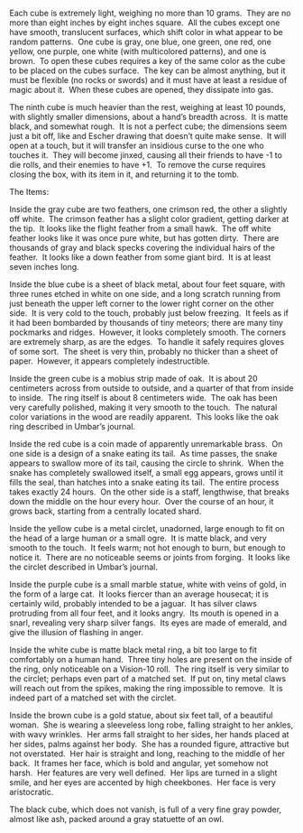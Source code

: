 

Each cube is extremely light, weighing no more than 10 grams.  They are no more than eight inches by eight inches square.  All the cubes except one have smooth, translucent surfaces, which shift color in what appear to be random patterns.  One cube is gray, one blue, one green, one red, one yellow, one purple, one white (with multicolored patterns), and one is brown.  To open these cubes requires a key of the same color as the cube to be placed on the cubes surface.  The key can be almost anything, but it must be flexible (no rocks or swords) and it must have at least a residue of magic about it.  When these cubes are opened, they dissipate into gas.  

The ninth cube is much heavier than the rest, weighing at least 10 pounds, with slightly smaller dimensions, about a hand’s breadth across.  It is matte black, and somewhat rough.  It is not a perfect cube; the dimensions seem just a bit off, like and Escher drawing that doesn’t quite make sense.  It will open at a touch, but it will transfer an insidious curse to the one who touches it.  They will become jinxed, causing all their friends to have -1 to die rolls, and their enemies to have +1.  To remove the curse requires closing the box, with its item in it, and returning it to the tomb. 

The Items: 

Inside the gray cube are two feathers, one crimson red, the other a slightly off white.  The crimson feather has a slight color gradient, getting darker at the tip.  It looks like the flight feather from a small hawk.  The off white feather looks like it was once pure white, but has gotten dirty.  There are thousands of gray and black specks covering the individual hairs of the feather.  It looks like a down feather from some giant bird.  It is at least seven inches long.   

Inside the blue cube is a sheet of black metal, about four feet square, with three runes etched in white on one side, and a long scratch running from just beneath the upper left corner to the lower right corner on the other side.  It is very cold to the touch, probably just below freezing.  It feels as if it had been bombarded by thousands of tiny meteors; there are many tiny pockmarks and ridges.  However, it looks completely smooth. The corners are extremely sharp, as are the edges.  To handle it safely requires gloves of some sort.  The sheet is very thin, probably no thicker than a sheet of paper.  However, it appears completely indestructible.     

Inside the green cube is a mobius strip made of oak.  It is about 20 centimeters across from outside to outside, and a quarter of that from inside to inside.  The ring itself is about 8 centimeters wide.  The oak has been very carefully polished, making it very smooth to the touch.  The natural color variations in the wood are readily apparent.  This looks like the oak ring described in Umbar’s journal. 

Inside the red cube is a coin made of apparently unremarkable brass.  On one side is a design of a snake eating its tail.  As time passes, the snake appears to swallow more of its tail, causing the circle to shrink.  When the snake has completely swallowed itself, a small egg appears, grows until it fills the seal, than hatches into a snake eating its tail.  The entire process takes exactly 24 hours.  On the other side is a staff, lengthwise, that breaks down the middle on the hour every hour.  Over the course of an hour, it grows back, starting from a centrally located shard.  

Inside the yellow cube is a metal circlet, unadorned, large enough to fit on the head of a large human or a small ogre.  It is matte black, and very smooth to the touch.  It feels warm; not hot enough to burn, but enough to notice it.  There are no noticeable seems or joints from forging.  It looks like the circlet described in Umbar’s journal.  

Inside the purple cube is a small marble statue, white with veins of gold, in the form of a large cat.  It looks fiercer than an average housecat; it is certainly wild, probably intended to be a jaguar.  It has silver claws protruding from all four feet, and it looks angry.  Its mouth is opened in a snarl, revealing very sharp silver fangs.  Its eyes are made of emerald, and give the illusion of flashing in anger.   

Inside the white cube is matte black metal ring, a bit too large to fit comfortably on a human hand.  Three tiny holes are present on the inside of the ring, only noticeable on a Vision-10 roll.  The ring itself is very similar to the circlet; perhaps even part of a matched set.  If put on, tiny metal claws will reach out from the spikes, making the ring impossible to remove.  It is indeed part of a matched set with the circlet.    

Inside the brown cube is a gold statue, about six feet tall, of a beautiful woman.  She is wearing a sleeveless long robe, falling straight to her ankles, with wavy wrinkles.  Her arms fall straight to her sides, her hands placed at her sides, palms against her body.  She has a rounded figure, attractive but not overstated.  Her hair is straight and long, reaching to the middle of her back.  It frames her face, which is bold and angular, yet somehow not harsh.  Her features are very well defined.  Her lips are turned in a slight smile, and her eyes are accented by high cheekbones.  Her face is very aristocratic.  

The black cube, which does not vanish, is full of a very fine gray powder, almost like ash, packed around a gray statuette of an owl.
